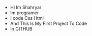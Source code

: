 - Hi Im Shahryar 
- Im programer
- I code Css Html
- And This Is My First Project To Code
- In GITHUB

